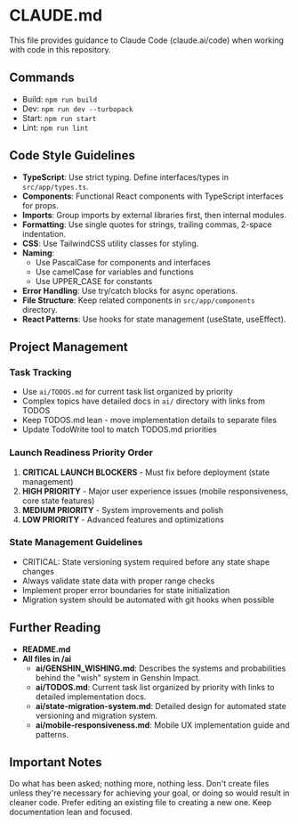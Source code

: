 # CLAUDE.md

This file provides guidance to Claude Code (claude.ai/code) when working with code in this repository.

## Commands

- Build: `npm run build`
- Dev: `npm run dev --turbopack`
- Start: `npm run start`
- Lint: `npm run lint`

## Code Style Guidelines

- **TypeScript**: Use strict typing. Define interfaces/types in `src/app/types.ts`.
- **Components**: Functional React components with TypeScript interfaces for props.
- **Imports**: Group imports by external libraries first, then internal modules.
- **Formatting**: Use single quotes for strings, trailing commas, 2-space indentation.
- **CSS**: Use TailwindCSS utility classes for styling.
- **Naming**:
  - Use PascalCase for components and interfaces
  - Use camelCase for variables and functions
  - Use UPPER_CASE for constants
- **Error Handling**: Use try/catch blocks for async operations.
- **File Structure**: Keep related components in `src/app/components` directory.
- **React Patterns**: Use hooks for state management (useState, useEffect).

## Project Management

### Task Tracking

- Use `ai/TODOS.md` for current task list organized by priority
- Complex topics have detailed docs in `ai/` directory with links from TODOS
- Keep TODOS.md lean - move implementation details to separate files
- Update TodoWrite tool to match TODOS.md priorities

### Launch Readiness Priority Order

1. **CRITICAL LAUNCH BLOCKERS** - Must fix before deployment (state management)
2. **HIGH PRIORITY** - Major user experience issues (mobile responsiveness, core state features)
3. **MEDIUM PRIORITY** - System improvements and polish
4. **LOW PRIORITY** - Advanced features and optimizations

### State Management Guidelines

- CRITICAL: State versioning system required before any state shape changes
- Always validate state data with proper range checks
- Implement proper error boundaries for state initialization
- Migration system should be automated with git hooks when possible

## Further Reading

- **README.md**
- **All files in /ai**
  - **ai/GENSHIN_WISHING.md**: Describes the systems and probabilities behind the "wish" system in Genshin Impact.
  - **ai/TODOS.md**: Current task list organized by priority with links to detailed implementation docs.
  - **ai/state-migration-system.md**: Detailed design for automated state versioning and migration system.
  - **ai/mobile-responsiveness.md**: Mobile UX implementation guide and patterns.

## Important Notes

Do what has been asked; nothing more, nothing less.
Don't create files unless they're necessary for achieving your goal, or doing so would result in cleaner code.
Prefer editing an existing file to creating a new one.
Keep documentation lean and focused.
